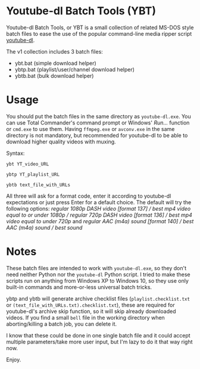 # Youtube-dl Batch Tools (YBT)

Youtube-dl Batch Tools, or YBT is a small collection of related MS-DOS style batch files to ease the use of the popular command-line media ripper script [youtube-dl](http://youtube-dl.org/).

The v1 collection includes 3 batch files:
* ybt.bat (simple download helper)
* ybtp.bat (playlist/user/channel download helper)
* ybtb.bat (bulk download helper)

# Usage

You should put the batch files in the same directory as `youtube-dl.exe`. You can use Total Commander's command prompt or Windows' *Run...* function or `cmd.exe` to use them. Having `ffmpeg.exe` or `avconv.exe` in the same directory is not mandatory, but recommended for youtube-dl to be able to download higher quality videos with muxing.

Syntax:

`ybt YT_video_URL`

`ybtp YT_playlist_URL`

`ybtb text_file_with_URLs`

All three will ask for a format code, enter it according to youtube-dl expectations or just press Enter for a default choice. The default will try the following options:
*regular 1080p DASH video \[format 137] / best mp4 video equal to or under 1080p / regular 720p DASH video \[format 136] / best mp4 video equal to under 720p*
and
*regular AAC (m4a) sound \[format 140] / best AAC (m4a) sound / best sound*

# Notes

These batch files are intended to work with `youtube-dl.exe`, so they don't need neither Python nor the `youtube-dl` Python script.
I tried to make these scripts run on anything from Windows XP to Windows 10, so they use only built-in commands and more-or-less universal batch tricks.

ybtp and ybtb will generate archive checklist files (`playlist.checklist.txt` or `(text_file_with_URLs.txt).checklist.txt`), these are required for youtube-dl's archive skip function, so it will skip already downloaded videos. If you find a small `bell` file in the working directory when aborting/killing a batch job, you can delete it.

I know that these could be done in one single batch file and it could accept multiple parameters/take more user input, but I'm lazy to do it that way right now.

Enjoy.
